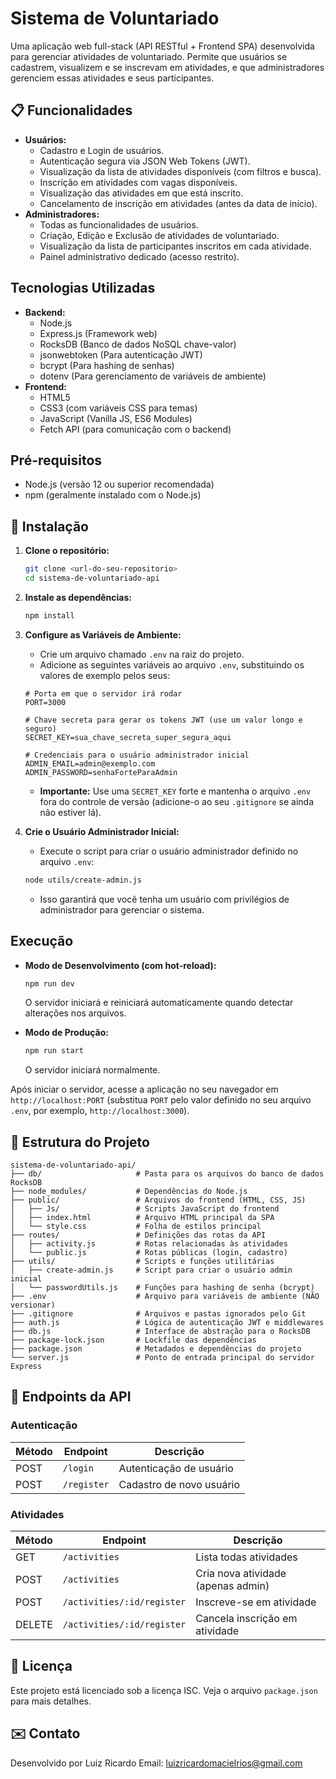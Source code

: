 # Sistema de Voluntariado

Uma aplicação web full-stack (API RESTful + Frontend SPA) desenvolvida para gerenciar atividades de voluntariado. Permite que usuários se cadastrem, visualizem e se inscrevam em atividades, e que administradores gerenciem essas atividades e seus participantes.

## 📋 Funcionalidades

* **Usuários:**
    * Cadastro e Login de usuários.
    * Autenticação segura via JSON Web Tokens (JWT).
    * Visualização da lista de atividades disponíveis (com filtros e busca).
    * Inscrição em atividades com vagas disponíveis.
    * Visualização das atividades em que está inscrito.
    * Cancelamento de inscrição em atividades (antes da data de início).
* **Administradores:**
    * Todas as funcionalidades de usuários.
    * Criação, Edição e Exclusão de atividades de voluntariado.
    * Visualização da lista de participantes inscritos em cada atividade.
    * Painel administrativo dedicado (acesso restrito).

## Tecnologias Utilizadas

* **Backend:**
    * Node.js
    * Express.js (Framework web)
    * RocksDB (Banco de dados NoSQL chave-valor)
    * jsonwebtoken (Para autenticação JWT)
    * bcrypt (Para hashing de senhas)
    * dotenv (Para gerenciamento de variáveis de ambiente)
* **Frontend:**
    * HTML5
    * CSS3 (com variáveis CSS para temas)
    * JavaScript (Vanilla JS, ES6 Modules)
    * Fetch API (para comunicação com o backend)

## Pré-requisitos

* Node.js (versão 12 ou superior recomendada)
* npm (geralmente instalado com o Node.js)

## 🚀 Instalação

1.  **Clone o repositório:**
    ```bash
    git clone <url-do-seu-repositorio>
    cd sistema-de-voluntariado-api
    ```

2.  **Instale as dependências:**
    ```bash
    npm install
    ```

3.  **Configure as Variáveis de Ambiente:**
    * Crie um arquivo chamado `.env` na raiz do projeto.
    * Adicione as seguintes variáveis ao arquivo `.env`, substituindo os valores de exemplo pelos seus:

    ```env
    # Porta em que o servidor irá rodar
    PORT=3000

    # Chave secreta para gerar os tokens JWT (use um valor longo e seguro)
    SECRET_KEY=sua_chave_secreta_super_segura_aqui

    # Credenciais para o usuário administrador inicial
    ADMIN_EMAIL=admin@exemplo.com
    ADMIN_PASSWORD=senhaForteParaAdmin
    ```
    * **Importante:** Use uma `SECRET_KEY` forte e mantenha o arquivo `.env` fora do controle de versão (adicione-o ao seu `.gitignore` se ainda não estiver lá).

4.  **Crie o Usuário Administrador Inicial:**
    * Execute o script para criar o usuário administrador definido no arquivo `.env`:
    ```bash
    node utils/create-admin.js
    ```
    * Isso garantirá que você tenha um usuário com privilégios de administrador para gerenciar o sistema.

## Execução

* **Modo de Desenvolvimento (com hot-reload):**
    ```bash
    npm run dev
    ```
    O servidor iniciará e reiniciará automaticamente quando detectar alterações nos arquivos.

* **Modo de Produção:**
    ```bash
    npm run start
    ```
    O servidor iniciará normalmente.

Após iniciar o servidor, acesse a aplicação no seu navegador em `http://localhost:PORT` (substitua `PORT` pelo valor definido no seu arquivo `.env`, por exemplo, `http://localhost:3000`).

## 📂 Estrutura do Projeto

```text
sistema-de-voluntariado-api/
├── db/                     # Pasta para os arquivos do banco de dados RocksDB
├── node_modules/           # Dependências do Node.js
├── public/                 # Arquivos do frontend (HTML, CSS, JS)
│   ├── Js/                 # Scripts JavaScript do frontend
│   ├── index.html          # Arquivo HTML principal da SPA
│   └── style.css           # Folha de estilos principal
├── routes/                 # Definições das rotas da API
│   ├── activity.js         # Rotas relacionadas às atividades
│   └── public.js           # Rotas públicas (login, cadastro)
├── utils/                  # Scripts e funções utilitárias
│   ├── create-admin.js     # Script para criar o usuário admin inicial
│   └── passwordUtils.js    # Funções para hashing de senha (bcrypt)
├── .env                    # Arquivo para variáveis de ambiente (NÃO versionar)
├── .gitignore              # Arquivos e pastas ignorados pelo Git
├── auth.js                 # Lógica de autenticação JWT e middlewares
├── db.js                   # Interface de abstração para o RocksDB
├── package-lock.json       # Lockfile das dependências
├── package.json            # Metadados e dependências do projeto
└── server.js               # Ponto de entrada principal do servidor Express
```

## 🔧 Endpoints da API

### Autenticação
| Método | Endpoint    | Descrição                     |
|--------|-------------|-------------------------------|
| POST   | `/login`    | Autenticação de usuário       |
| POST   | `/register` | Cadastro de novo usuário      |

### Atividades
| Método | Endpoint                     | Descrição                              |
|--------|------------------------------|----------------------------------------|
| GET    | `/activities`                | Lista todas atividades                 |
| POST   | `/activities`                | Cria nova atividade (apenas admin)     |
| POST   | `/activities/:id/register`   | Inscreve-se em atividade               |
| DELETE | `/activities/:id/register`   | Cancela inscrição em atividade         |

## 📄 Licença

Este projeto está licenciado sob a licença ISC. Veja o arquivo `package.json` para mais detalhes.

## ✉️ Contato
Desenvolvido por Luiz Ricardo
Email: luizricardomacielrios@gmail.com